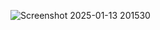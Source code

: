![Screenshot 2025-01-13 201530](https://github.com/user-attachments/assets/fde5fdf0-613f-4b37-9fe1-cf49c2b3de21)
